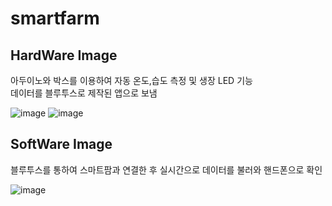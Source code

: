 # smartfarm



## HardWare Image

아두이노와 박스를 이용하여 자동 온도,습도 측정 및 생장 LED 기능 
<br> 데이터를 블루투스로 제작된 앱으로 보냄

![image](https://user-images.githubusercontent.com/87608623/233479883-6694502e-08d1-47aa-b881-604097b2bdfc.png)
![image](https://user-images.githubusercontent.com/87608623/233480098-e522540f-6122-4fb8-b26d-ab6ea2b679e0.png)

## SoftWare Image

블루투스를 통하여 스마트팜과 연결한 후 실시간으로 데이터를 불러와 핸드폰으로 확인

![image](https://user-images.githubusercontent.com/87608623/233480035-ec48470a-b72d-41c3-ad76-ab6442781cb9.png)

